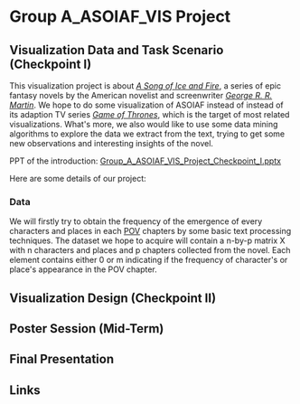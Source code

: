 # Group A_ASOIAF_VIS Project

## Visualization Data and Task Scenario (Checkpoint I)

This visualization project is about [*A Song of Ice and Fire*](https://en.wikipedia.org/wiki/A_Song_of_Ice_and_Fire), a series of epic fantasy novels by the American novelist and screenwriter [*George R. R. Martin*](https://en.wikipedia.org/wiki/George_R._R._Martin). We hope to do some visualization of ASOIAF instead of instead of its adaption TV series [*Game of Thrones*](https://en.wikipedia.org/wiki/Game_of_Thrones), which is the target of most related visualizations. What's more, we also would like to use some data mining algorithms to explore the data we extract from the text, trying to get some new observations and interesting insights of the novel. 

PPT of the introduction: [Group_A_ASOIAF_VIS_Project_Checkpoint_I.pptx](http://ddl.escience.cn/f/BdPz)

Here are some details of our project:

### Data

We will firstly try to obtain the frequency of the emergence of every characters and places in each [POV](https://en.wikipedia.org/wiki/Narration) chapters by some basic text processing techniques. The dataset we hope to acquire will contain a n-by-p matrix X with n characters and places and p chapters collected from the novel. Each element contains either 0 or m indicating if the frequency of character's or place's appearance in the POV chapter.

## Visualization Design (Checkpoint II)

## Poster Session (Mid-Term)

## Final Presentation

## Links

